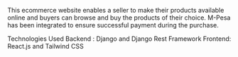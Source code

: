 This ecommerce website enables a seller to make their products available online and buyers can browse and buy the products of their choice. M-Pesa has been integrated to ensure successful payment during the purchase.

Technologies Used
Backend : Django and Django Rest Framework
Frontend: React.js and Tailwind CSS
